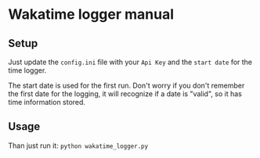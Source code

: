 # Wakatime logger manual

## Setup

Just update the `config.ini` file with your `Api Key` and the `start date` for the time logger.

The start date is used for the first run.
Don't worry if you don't remember the first date for the logging,
it will recognize if a date is "valid", so it has time information stored.

## Usage

Than just run it: `python wakatime_logger.py`